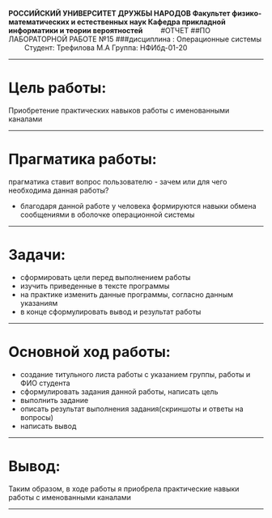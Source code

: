 **РОССИЙСКИЙ УНИВЕРСИТЕТ ДРУЖБЫ НАРОДОВ
Факультет физико-математических и естественных наук
Кафедра прикладной информатики и теории вероятностей**
 
 
 
 
#ОТЧЕТ 
##ПО ЛАБОРАТОРНОЙ РАБОТЕ №15
###дисциплина : Операционные системы
 
 
 
 
Студент: Трефилова М.А
Группа: НФИбд-01-20

---
# Цель работы: 

Приобретение практических навыков работы с именованными каналами



---
# Прагматика работы:

прагматика ставит вопрос пользователю - зачем или для чего необходима данная работы?

- благодаря данной работе у человека формируются навыки обмена сообщениями в оболочке операционной системы 




---
# Задачи:

- сформировать цели перед выполнением работы
- изучить приведенные в тексте программы
- на практике изменить данные программы, согласно данным указаниям
- в конце сформулировать вывод и результат работы

---
# Основной ход работы:

- создание титульного листа работы с указанием группы, работы и ФИО студента
- сформулировать задания данной работы, написать цель
- выполнить задание
- описать результат выполнения задания(скриншоты и ответы на вопросы)
- написать вывод

---
# Вывод:

Таким образом, в ходе работы я приобрела практические навыки работы с именованными каналами

---


